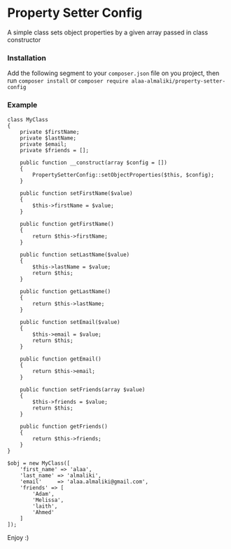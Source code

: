 # Property Setter Config
A simple class sets object properties by a given array passed in class constructor
### Installation
Add the following segment to your `composer.json` file on you project, then run `composer install` or `composer require alaa-almaliki/property-setter-config`

### Example
```
class MyClass
{
    private $firstName;
    private $lastName;
    private $email;
    private $friends = [];

    public function __construct(array $config = [])
    {
        PropertySetterConfig::setObjectProperties($this, $config);
    }

    public function setFirstName($value)
    {
        $this->firstName = $value;
    }

    public function getFirstName()
    {
        return $this->firstName;
    }

    public function setLastName($value)
    {
        $this->lastName = $value;
        return $this;
    }

    public function getLastName()
    {
        return $this->lastName;
    }

    public function setEmail($value)
    {
        $this->email = $value;
        return $this;
    }

    public function getEmail()
    {
        return $this->email;
    }

    public function setFriends(array $value)
    {
        $this->friends = $value;
        return $this;
    }

    public function getFriends()
    {
        return $this->friends;
    }
}

$obj = new MyClass([
    'first_name' => 'alaa',
    'last_name' => 'almaliki',
    'email'     => 'alaa.almaliki@gmail.com',
    'friends' => [
        'Adam',
        'Melissa',
        'laith',
        'Ahmed'
    ]
]);

```

Enjoy :)